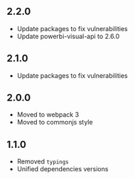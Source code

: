 ## 2.2.0
* Update packages to fix vulnerabilities
* Update powerbi-visual-api to 2.6.0

## 2.1.0
* Update packages to fix vulnerabilities

## 2.0.0
* Moved to webpack 3
* Moved to commonjs style

## 1.1.0
* Removed `typings`
* Unified dependencies versions
